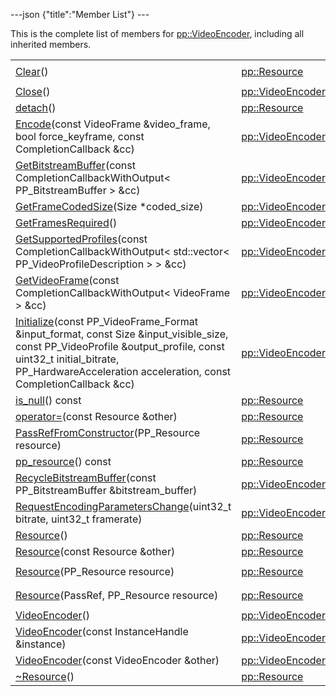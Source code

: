 ---json {"title":"Member List"} ---

This is the complete list of members for <a href="/docs/native-client/pepper_dev/cpp/classpp_1_1_video_encoder/" class="el">pp::VideoEncoder</a>, including all inherited members.

<table><tbody><tr class="odd"><td><a href="/docs/native-client/pepper_dev/cpp/classpp_1_1_resource#ad4016f37d3022863ca0188acb26ac9c4" class="el">Clear</a>()</td><td><a href="/docs/native-client/pepper_dev/cpp/classpp_1_1_resource/" class="el">pp::Resource</a></td><td><code> [protected]</code></td></tr><tr class="even"><td><a href="/docs/native-client/pepper_dev/cpp/classpp_1_1_video_encoder#a411036495143eb6484b668e2d26c1170" class="el">Close</a>()</td><td><a href="/docs/native-client/pepper_dev/cpp/classpp_1_1_video_encoder/" class="el">pp::VideoEncoder</a></td><td></td></tr><tr class="odd"><td><a href="/docs/native-client/pepper_dev/cpp/classpp_1_1_resource#a81b9246381bdddacca3ac25f6ded2bfd" class="el">detach</a>()</td><td><a href="/docs/native-client/pepper_dev/cpp/classpp_1_1_resource/" class="el">pp::Resource</a></td><td></td></tr><tr class="even"><td><a href="/docs/native-client/pepper_dev/cpp/classpp_1_1_video_encoder#a39755b4e3aee295d8ba509da9904e5cd" class="el">Encode</a>(const VideoFrame &amp;video_frame, bool force_keyframe, const CompletionCallback &amp;cc)</td><td><a href="/docs/native-client/pepper_dev/cpp/classpp_1_1_video_encoder/" class="el">pp::VideoEncoder</a></td><td></td></tr><tr class="odd"><td><a href="/docs/native-client/pepper_dev/cpp/classpp_1_1_video_encoder#a9c0861d91f7c93cb15cf917ca6d6cf95" class="el">GetBitstreamBuffer</a>(const CompletionCallbackWithOutput&lt; PP_BitstreamBuffer &gt; &amp;cc)</td><td><a href="/docs/native-client/pepper_dev/cpp/classpp_1_1_video_encoder/" class="el">pp::VideoEncoder</a></td><td></td></tr><tr class="even"><td><a href="/docs/native-client/pepper_dev/cpp/classpp_1_1_video_encoder#a2112ec6caf60385c1625b85e3697d777" class="el">GetFrameCodedSize</a>(Size *coded_size)</td><td><a href="/docs/native-client/pepper_dev/cpp/classpp_1_1_video_encoder/" class="el">pp::VideoEncoder</a></td><td></td></tr><tr class="odd"><td><a href="/docs/native-client/pepper_dev/cpp/classpp_1_1_video_encoder#ae673a5ebfed4fc3198a405cccecfbe54" class="el">GetFramesRequired</a>()</td><td><a href="/docs/native-client/pepper_dev/cpp/classpp_1_1_video_encoder/" class="el">pp::VideoEncoder</a></td><td></td></tr><tr class="even"><td><a href="/docs/native-client/pepper_dev/cpp/classpp_1_1_video_encoder#a5c264d3b6ec0a5970cc1dee74dbfaf55" class="el">GetSupportedProfiles</a>(const CompletionCallbackWithOutput&lt; std::vector&lt; PP_VideoProfileDescription &gt; &gt; &amp;cc)</td><td><a href="/docs/native-client/pepper_dev/cpp/classpp_1_1_video_encoder/" class="el">pp::VideoEncoder</a></td><td></td></tr><tr class="odd"><td><a href="/docs/native-client/pepper_dev/cpp/classpp_1_1_video_encoder#a5c5fabe6a00afe6b8849bbc612183bb2" class="el">GetVideoFrame</a>(const CompletionCallbackWithOutput&lt; VideoFrame &gt; &amp;cc)</td><td><a href="/docs/native-client/pepper_dev/cpp/classpp_1_1_video_encoder/" class="el">pp::VideoEncoder</a></td><td></td></tr><tr class="even"><td><a href="/docs/native-client/pepper_dev/cpp/classpp_1_1_video_encoder#ad2c47c10cfe92a3bf41e204d326560c7" class="el">Initialize</a>(const PP_VideoFrame_Format &amp;input_format, const Size &amp;input_visible_size, const PP_VideoProfile &amp;output_profile, const uint32_t initial_bitrate, PP_HardwareAcceleration acceleration, const CompletionCallback &amp;cc)</td><td><a href="/docs/native-client/pepper_dev/cpp/classpp_1_1_video_encoder/" class="el">pp::VideoEncoder</a></td><td></td></tr><tr class="odd"><td><a href="/docs/native-client/pepper_dev/cpp/classpp_1_1_resource#a859068e34cdc2dc0b78754c255323aa9" class="el">is_null</a>() const</td><td><a href="/docs/native-client/pepper_dev/cpp/classpp_1_1_resource/" class="el">pp::Resource</a></td><td><code> [inline]</code></td></tr><tr class="even"><td><a href="/docs/native-client/pepper_dev/cpp/classpp_1_1_resource#aaf808a98bdaa7998d82e19514aa87423" class="el">operator=</a>(const Resource &amp;other)</td><td><a href="/docs/native-client/pepper_dev/cpp/classpp_1_1_resource/" class="el">pp::Resource</a></td><td></td></tr><tr class="odd"><td><a href="/docs/native-client/pepper_dev/cpp/classpp_1_1_resource#a3eda014529127a818df8d5bb5ec2fdf0" class="el">PassRefFromConstructor</a>(PP_Resource resource)</td><td><a href="/docs/native-client/pepper_dev/cpp/classpp_1_1_resource/" class="el">pp::Resource</a></td><td><code> [protected]</code></td></tr><tr class="even"><td><a href="/docs/native-client/pepper_dev/cpp/classpp_1_1_resource#a46a6123de0b007ad3fcb6f666534ccb4" class="el">pp_resource</a>() const</td><td><a href="/docs/native-client/pepper_dev/cpp/classpp_1_1_resource/" class="el">pp::Resource</a></td><td><code> [inline]</code></td></tr><tr class="odd"><td><a href="/docs/native-client/pepper_dev/cpp/classpp_1_1_video_encoder#a81aec23c26a3f9c16ff90efdc38b2895" class="el">RecycleBitstreamBuffer</a>(const PP_BitstreamBuffer &amp;bitstream_buffer)</td><td><a href="/docs/native-client/pepper_dev/cpp/classpp_1_1_video_encoder/" class="el">pp::VideoEncoder</a></td><td></td></tr><tr class="even"><td><a href="/docs/native-client/pepper_dev/cpp/classpp_1_1_video_encoder#a727159fe366c6ce146dce4c42a608fd7" class="el">RequestEncodingParametersChange</a>(uint32_t bitrate, uint32_t framerate)</td><td><a href="/docs/native-client/pepper_dev/cpp/classpp_1_1_video_encoder/" class="el">pp::VideoEncoder</a></td><td></td></tr><tr class="odd"><td><a href="/docs/native-client/pepper_dev/cpp/classpp_1_1_resource#a56679e93a58101c8dce5dc510811a094" class="el">Resource</a>()</td><td><a href="/docs/native-client/pepper_dev/cpp/classpp_1_1_resource/" class="el">pp::Resource</a></td><td></td></tr><tr class="even"><td><a href="/docs/native-client/pepper_dev/cpp/classpp_1_1_resource#ab0f664099ca06367180f220ea7e0b831" class="el">Resource</a>(const Resource &amp;other)</td><td><a href="/docs/native-client/pepper_dev/cpp/classpp_1_1_resource/" class="el">pp::Resource</a></td><td></td></tr><tr class="odd"><td><a href="/docs/native-client/pepper_dev/cpp/classpp_1_1_resource#a555de93fdf4793f7db1183bf71d20580" class="el">Resource</a>(PP_Resource resource)</td><td><a href="/docs/native-client/pepper_dev/cpp/classpp_1_1_resource/" class="el">pp::Resource</a></td><td><code> [explicit, protected]</code></td></tr><tr class="even"><td><a href="/docs/native-client/pepper_dev/cpp/classpp_1_1_resource#a907d3d6b7e292587c8cb9ff30d0a418d" class="el">Resource</a>(PassRef, PP_Resource resource)</td><td><a href="/docs/native-client/pepper_dev/cpp/classpp_1_1_resource/" class="el">pp::Resource</a></td><td><code> [protected]</code></td></tr><tr class="odd"><td><a href="/docs/native-client/pepper_dev/cpp/classpp_1_1_video_encoder#a6a84b977ee05e00bb2c00519d1893d08" class="el">VideoEncoder</a>()</td><td><a href="/docs/native-client/pepper_dev/cpp/classpp_1_1_video_encoder/" class="el">pp::VideoEncoder</a></td><td></td></tr><tr class="even"><td><a href="/docs/native-client/pepper_dev/cpp/classpp_1_1_video_encoder#a479c6cbd73b497c98871d877ef9e0b29" class="el">VideoEncoder</a>(const InstanceHandle &amp;instance)</td><td><a href="/docs/native-client/pepper_dev/cpp/classpp_1_1_video_encoder/" class="el">pp::VideoEncoder</a></td><td><code> [explicit]</code></td></tr><tr class="odd"><td><a href="/docs/native-client/pepper_dev/cpp/classpp_1_1_video_encoder#ad9d09d444a0480153aa5086fda13f064" class="el">VideoEncoder</a>(const VideoEncoder &amp;other)</td><td><a href="/docs/native-client/pepper_dev/cpp/classpp_1_1_video_encoder/" class="el">pp::VideoEncoder</a></td><td></td></tr><tr class="even"><td><a href="/docs/native-client/pepper_dev/cpp/classpp_1_1_resource#a081165265e2bd8217eaa2be2aeeb3aa3" class="el">~Resource</a>()</td><td><a href="/docs/native-client/pepper_dev/cpp/classpp_1_1_resource/" class="el">pp::Resource</a></td><td><code> [virtual]</code></td></tr></tbody></table>
